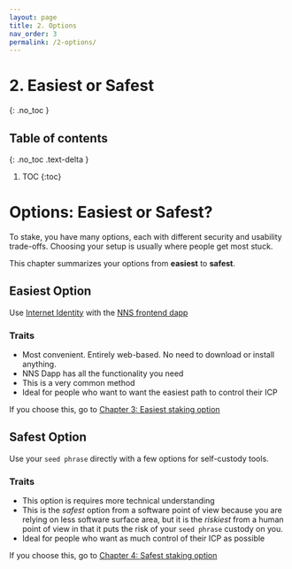 ```yaml
---
layout: page
title: 2. Options
nav_order: 3
permalink: /2-options/
---
```


# 2. Easiest or Safest
{: .no_toc }

## Table of contents
{: .no_toc .text-delta }

1. TOC
{:toc}

# Options: Easiest or Safest?

To stake, you have many options, each with different security and usability trade-offs. Choosing your setup is usually where people get most stuck. 

This chapter summarizes your options from **easiest** to **safest**.

## Easiest Option

 Use [Internet Identity](https://medium.com/dfinity/internet-identity-the-end-of-usernames-and-passwords-ff45e4861bf7) with the [NNS frontend dapp](https://nns.ic0.app/)

### Traits
* Most convenient. Entirely web-based. No need to download or install anything.
* NNS Dapp has all the functionality you need
* This is a very common method
* Ideal for people who want to want the easiest path to control their ICP

If you choose this, go to [Chapter 3: Easiest staking option](../3-easiest-staking-option/3-easiest-staking-option.md)

## Safest Option

Use your `seed phrase` directly with a few options for self-custody tools.

### Traits

* This option is requires more technical understanding 
* This is the *safest* option from a software point of view because you are relying on less software surface area, but it is the *riskiest* from a human point of view in that it puts the risk of your `seed phrase` custody on you.
* Ideal for people who want as much control of their ICP as possible

If you choose this, go to [Chapter 4: Safest staking option](../4-safest-staking-option/4-safest-staking-option.md)

   